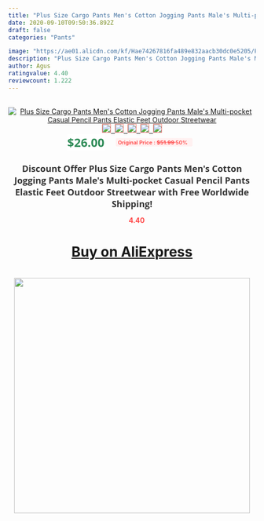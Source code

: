 ```yaml
---
title: "Plus Size Cargo Pants Men's Cotton Jogging Pants Male's Multi-pocket Casual Pencil Pants Elastic Feet Outdoor Streetwear"
date: 2020-09-10T09:50:36.892Z
draft: false
categories: "Pants"

image: "https://ae01.alicdn.com/kf/Hae74267816fa489e832aacb30dc0e5205/Plus-Size-Cargo-Pants-Men-s-Cotton-Jogging-Pants-Male-s-Multi-pocket-Casual-Pencil-Pants.jpg"
description: "Plus Size Cargo Pants Men's Cotton Jogging Pants Male's Multi-pocket Casual Pencil Pants Elastic Feet Outdoor Streetwear"
author: Agus
ratingvalue: 4.40
reviewcount: 1.222
---
```

<br>
<div style="text-align: center;">
<a href="https://s.click.aliexpress.com/e/_AXXGdr" target="_blank" rel="nofollow noopener noreferrer"><img alt="Plus Size Cargo Pants Men's Cotton Jogging Pants Male's Multi-pocket Casual Pencil Pants Elastic Feet Outdoor Streetwear" class="magnifier-image" src="https://ae01.alicdn.com/kf/Hae74267816fa489e832aacb30dc0e5205/Plus-Size-Cargo-Pants-Men-s-Cotton-Jogging-Pants-Male-s-Multi-pocket-Casual-Pencil-Pants.jpg_640x640.jpg">
<br>
<img style="border:1px solid salmon" src="https://ae01.alicdn.com/kf/Hae74267816fa489e832aacb30dc0e5205/Plus-Size-Cargo-Pants-Men-s-Cotton-Jogging-Pants-Male-s-Multi-pocket-Casual-Pencil-Pants.jpg_120x120.jpg">&nbsp;&nbsp;<img style="border:1px solid salmon" src="https://ae01.alicdn.com/kf/H58f3cc0c59a545df91101d1af0d30b070/Plus-Size-Cargo-Pants-Men-s-Cotton-Jogging-Pants-Male-s-Multi-pocket-Casual-Pencil-Pants.jpg_120x120.jpg">&nbsp;&nbsp;<img style="border:1px solid salmon" src="https://ae01.alicdn.com/kf/H068e2978bc254af281b9ab61b61cfa3d2/Plus-Size-Cargo-Pants-Men-s-Cotton-Jogging-Pants-Male-s-Multi-pocket-Casual-Pencil-Pants.jpg_120x120.jpg">&nbsp;&nbsp;<img style="border:1px solid salmon" src="https://ae01.alicdn.com/kf/H8ee3fdedfd29446383c8665ce500cd97d/Plus-Size-Cargo-Pants-Men-s-Cotton-Jogging-Pants-Male-s-Multi-pocket-Casual-Pencil-Pants.jpg_120x120.jpg">&nbsp;&nbsp;<img style="border:1px solid salmon" src="https://ae01.alicdn.com/kf/Hf38e126dfead489d9aefa81ca338298bM/Plus-Size-Cargo-Pants-Men-s-Cotton-Jogging-Pants-Male-s-Multi-pocket-Casual-Pencil-Pants.jpg_120x120.jpg"></a></div><br0>
<div style="text-align: center;"><span style="background-color: white; border: 0px; box-sizing: border-box; color: seagreen; display: inline-block; font-family: &quot;open sans&quot; , &quot;arial&quot; , &quot;helvetica&quot; , sans-serif , &quot;heiti&quot;; font-size: 24px; font-stretch: inherit; font-weight: 700; line-height: inherit; margin: 0px 10px 0px 0px; padding: 0px; vertical-align: middle;">$26.00 </span>
<span style="background: rgb(255 , 241 , 241); border-radius: 3px; border: 0px; box-sizing: border-box; color: #ff4747; display: inline-block; font-family: inherit; font-size: 12px; font-stretch: inherit; font-style: inherit; font-variant: inherit; font-weight: 600; line-height: inherit; margin: 0px; padding: 2px 5px; transform: scale(0.9); vertical-align: middle;">Original Price : <b style="text-decoration: line-through;">$51.99 </b> 50%&nbsp;&nbsp;</span></div>
<h1 style="color: #333333; display: inline-block; font-family: &quot;open sans&quot; , &quot;arial&quot; , &quot;helvetica&quot; , sans-serif , &quot;heiti&quot;; font-size: 18px; font-stretch: inherit; font-weight: 700; text-align: center;">Discount Offer Plus Size Cargo Pants Men's Cotton Jogging Pants Male's Multi-pocket Casual Pencil Pants Elastic Feet Outdoor Streetwear with Free Worldwide Shipping!</h1>
<div style="color: #ff4747; text-align: center;">
<img src="https://4.bp.blogspot.com/-M0ZcTcb-5uY/XleCXlxnR4I/AAAAAAAAAEc/OrjgMkXV1oMQFaCRZj5HQwOCBcu3w1FegCPcBGAYYCw/s1600/star.png" style="height: 15px;">&nbsp;<b>4.40</b></div>
<div class="button_cont" align="center"><a class="buynow_a" href="https://s.click.aliexpress.com/e/_AXXGdr" target="_blank" rel="nofollow noopener noreferrer"><H1>Buy on AliExpress</H1></a></div><br>
<div class="separator" style="clear: both; text-align: center;">
<img src="https://lh3.googleusercontent.com/-pTy5HemUv9M/XlePHvY0dAI/AAAAAAAAAE4/0nX5iRUoIWY8eMW9Dpxeirr157OZliDIgCLcBGAsYHQ/s1600/badge.gif" width="480">
</div>
